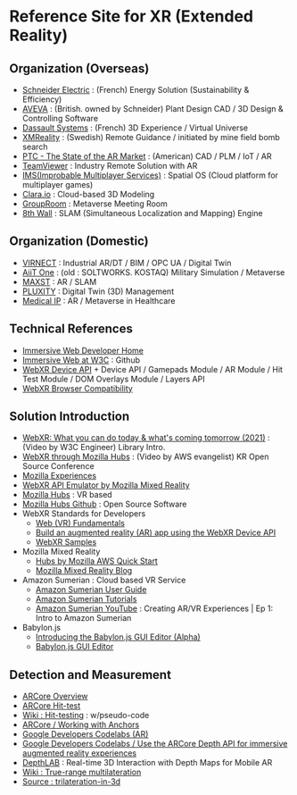 # Reference Site for XR (Extended Reality)  

## Organization (Overseas)

- [Schneider Electric](https://www.se.com/ww/en/) : (French) Energy Solution (Sustainability & Efficiency) 
- [AVEVA](https://www.aveva.com/en/) : (British. owned by Schneider) Plant Design CAD / 3D Design & Controlling Software 
- [Dassault Systems](https://www.3ds.com/) : (French) 3D Experience / Virtual Universe
- [XMReality](https://xmreality.com/) : (Swedish) Remote Guidance / initiated by mine field bomb search    
- [PTC - The State of the AR Market](https://www.ptc.com/en/resources/augmented-reality/white-paper/state-of-industrial-ar?utm_campaign=Multiple_Renurture_Re-engagement_FY20Q1_EM+2_Multi+Asset_+(ko-kr)&utm_medium=email&utm_source=Eloqua&identifier=CPTCP000006578199&src=button&elqTrackId=f2b5fb895e444b2bb42c8653632f8df7&elq=f90a0970a120425694db1fcc26764e6c&elqaid=35453&elqat=1&elqCampaignId=23710) : (American) CAD / PLM / IoT / AR  
- [TeamViewer](https://www.teamviewer.com/en/industry-solutions/) : Industry Remote Solution with AR
- [IMS(Improbable Multiplayer Services)](https://ims.improbable.io/insights/how-spatialos-works-with-game-engines) : Spatial OS (Cloud platform for multiplayer games) 
- [Clara.io](https://clara.io/) : Cloud-based 3D Modeling    
- [GroupRoom](https://www.grouproom.io/) : Metaverse Meeting Room 
- [8th Wall](https://www.8thwall.com/) : SLAM (Simultaneous Localization and Mapping) Engine

## Organization (Domestic)

- [VIRNECT](https://www.virnect.com) : Industrial AR/DT / BIM / OPC UA / Digital Twin  
- [AiiT One](http://www.aiitone.com/) : (old : SOLTWORKS. KOSTAQ) Military Simulation / Metaverse
- [MAXST](https://www.maxst.com/) : AR / SLAM
- [PLUXITY](https://www.pluxity.com/) : Digital Twin (3D) Management
- [Medical IP](https://medicalip.com/) : AR / Metaverse in Healthcare

## Technical References  

- [Immersive Web Developer Home](https://immersiveweb.dev/)
- [Immersive Web at W3C](https://github.com/immersive-web) : Github
- [WebXR Device API](https://immersive-web.github.io/webxr/) + Device API / Gamepads Module / AR Module / Hit Test Module / DOM Overlays Module / Layers API
- [WebXR Browser Compatibility](https://caniuse.com/?search=webxr)  

## Solution Introduction 

- [WebXR: What you can do today & what's coming tomorrow (2021)](https://youtu.be/t-uk8InHte4) : (Video by W3C Engineer) Library Intro.   
- [WebXR through Mozilla Hubs](https://youtu.be/bUk87y2VgCk) : (Video by AWS evangelist) KR Open Source Conference
- [Mozilla Experiences](https://mixedreality.mozilla.org/hello-webxr/) 
- [WebXR API Emulator by Mozilla Mixed Reality](https://addons.mozilla.org/en-GB/firefox/addon/webxr-api-emulator/)
- [Mozilla Hubs](https://hubs.mozilla.com/) : VR based
- [Mozilla Hubs Github](https://github.com/mozilla/hubs) : Open Source Software 
- WebXR Standards for Developers
  - [Web (VR) Fundamentals](https://developers.google.com/web/fundamentals/vr)
  - [Build an augmented reality (AR) app using the WebXR Device API](https://codelabs.developers.google.com/ar-with-webxr#0)
  - [WebXR Samples](https://immersive-web.github.io/webxr-samples/)
- Mozilla Mixed Reality
  - [Hubs by Mozilla AWS Quick Start](https://hubs.mozilla.com/docs/hubs-cloud-aws-quick-start.html)
  - [Mozilla Mixed Reality Blog](https://blog.mozvr.com/)
- Amazon Sumerian : Cloud based VR Service
  - [Amazon Sumerian User Guide](https://docs.aws.amazon.com/sumerian/latest/userguide/amazon-sumerian.html)
  - [Amazon Sumerian Tutorials](https://docs.sumerian.amazonaws.com/)
  - [Amazon Sumerian YouTube](https://youtu.be/KaW9D_rHhIc) : Creating AR/VR Experiences | Ep 1: Intro to Amazon Sumerian
- Babylon.js 
  - [Introducing the Babylon.js GUI Editor (Alpha)](https://babylonjs.medium.com/introducing-the-babylon-js-gui-editor-alpha-89dc6a6461d8) 
  - [Babylon.js GUI Editor](https://gui.babylonjs.com/)

## Detection and Measurement 

- [ARCore Overview](https://developers.google.com/ar/develop) 
- [ARCore Hit-test](https://developers.google.com/ar/develop/hit-test)
- [Wiki : Hit-testing](https://en.wikipedia.org/wiki/Hit-testing) : w/pseudo-code
- [ARCore / Working with Anchors](https://developers.google.com/ar/develop/anchors)
- [Google Developers Codelabs (AR)](https://codelabs.developers.google.com/?category=ar)
- [Google Developers Codelabs / Use the ARCore Depth API for immersive augmented reality experiences](https://codelabs.developers.google.com/codelabs/arcore-depth?hl=en#0)
- [DepthLAB](https://augmentedperception.github.io/depthlab/) : Real-time 3D Interaction with Depth Maps for Mobile AR
- [Wiki : True-range multilateration](https://en.wikipedia.org/wiki/True-range_multilateration)
- [Source : trilateration-in-3d](https://github.com/akshayb6/trilateration-in-3d)

